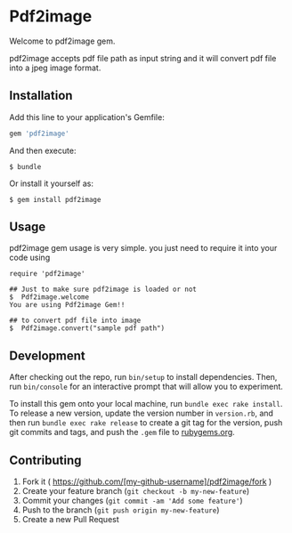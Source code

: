 # Pdf2image

Welcome to pdf2image gem.

pdf2image accepts pdf file path as input string and it will convert pdf file into a jpeg image format.

## Installation

Add this line to your application's Gemfile:

```ruby
gem 'pdf2image'
```

And then execute:

    $ bundle

Or install it yourself as:

    $ gem install pdf2image

## Usage

pdf2image gem usage is very simple. you just need to require it into your code using
  
    require 'pdf2image'
    
    ## Just to make sure pdf2image is loaded or not
    $  Pdf2image.welcome
    You are using Pdf2image Gem!!
    
    ## to convert pdf file into image
    $  Pdf2image.convert("sample pdf path")


## Development

After checking out the repo, run `bin/setup` to install dependencies. Then, run `bin/console` for an interactive prompt that will allow you to experiment.

To install this gem onto your local machine, run `bundle exec rake install`. To release a new version, update the version number in `version.rb`, and then run `bundle exec rake release` to create a git tag for the version, push git commits and tags, and push the `.gem` file to [rubygems.org](https://rubygems.org).

## Contributing

1. Fork it ( https://github.com/[my-github-username]/pdf2image/fork )
2. Create your feature branch (`git checkout -b my-new-feature`)
3. Commit your changes (`git commit -am 'Add some feature'`)
4. Push to the branch (`git push origin my-new-feature`)
5. Create a new Pull Request

